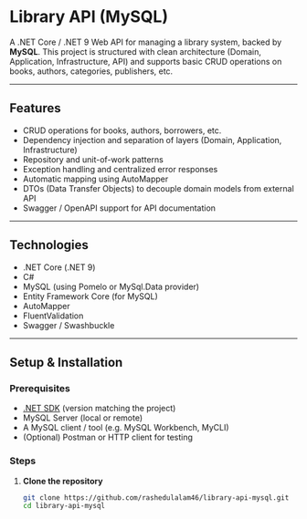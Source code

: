 # Library API (MySQL)

A .NET Core / .NET 9 Web API for managing a library system, backed by **MySQL**.
This project is structured with clean architecture (Domain, Application, Infrastructure, API) and supports basic CRUD operations on books, authors, categories, publishers, etc.

---

## Features

- CRUD operations for books, authors, borrowers, etc.  
- Dependency injection and separation of layers (Domain, Application, Infrastructure)  
- Repository and unit-of-work patterns  
- Exception handling and centralized error responses  
- Automatic mapping using AutoMapper  
- DTOs (Data Transfer Objects) to decouple domain models from external API  
- Swagger / OpenAPI support for API documentation  

---

## Technologies

- .NET Core (.NET 9)  
- C#  
- MySQL (using Pomelo or MySql.Data provider)  
- Entity Framework Core (for MySQL)  
- AutoMapper  
- FluentValidation
- Swagger / Swashbuckle  

---

## Setup & Installation

### Prerequisites

- [.NET SDK](https://dotnet.microsoft.com/download) (version matching the project)  
- MySQL Server (local or remote)  
- A MySQL client / tool (e.g. MySQL Workbench, MyCLI)  
- (Optional) Postman or HTTP client for testing  

### Steps

1. **Clone the repository**

   ```bash
   git clone https://github.com/rashedulalam46/library-api-mysql.git
   cd library-api-mysql



